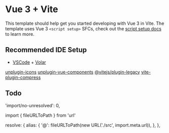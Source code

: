 # Vue 3 + Vite

This template should help get you started developing with Vue 3 in Vite. The template uses Vue 3 `<script setup>` SFCs, check out the [script setup docs](https://v3.vuejs.org/api/sfc-script-setup.html#sfc-script-setup) to learn more.

## Recommended IDE Setup

-   [VSCode](https://code.visualstudio.com/) + [Volar](https://marketplace.visualstudio.com/items?itemName=johnsoncodehk.volar)

[unplugin-icons](https://www.npmjs.com/package/unplugin-icons)
[unplugin-vue-components](https://www.npmjs.com/package/unplugin-vue-components)
[@vitejs/plugin-legacy](https://www.npmjs.com/package/@vitejs/plugin-legacy)
[vite-plugin-compress](https://github.com/alloc/vite-plugin-compress)

## Todo

'import/no-unresolved': 0,

import { fileURLToPath } from 'url'

resolve: {
    alias: {
        '@': fileURLToPath(new URL('./src', import.meta.url)),
    },
},
